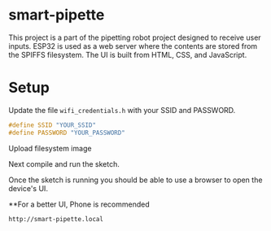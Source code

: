 # smart-pipette

This project is a part of the pipetting robot project designed to receive user inputs. ESP32 is used as a web server where the contents are stored  from the SPIFFS filesystem. The UI is built from HTML, CSS, and JavaScript. 


# Setup

Update the file `wifi_credentials.h` with your SSID and PASSWORD.

```c
#define SSID "YOUR_SSID"
#define PASSWORD "YOUR_PASSWORD"
```
Upload filesystem image

Next compile and run the sketch.

Once the sketch is running you should be able to use a browser to open the device's UI.

**For a better UI, Phone is recommended

```
http://smart-pipette.local
```
